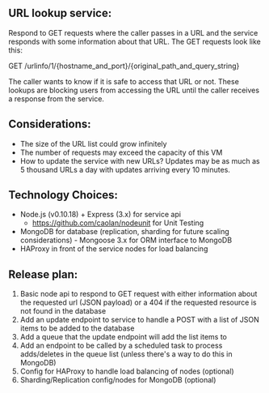 URL lookup service:
-------------------

Respond to GET requests where the caller passes in a URL and the service responds with some information about that URL. 
The GET requests look like this:

GET /urlinfo/1/{hostname_and_port}/{original_path_and_query_string}

The caller wants to know if it is safe to access that URL or not. 
These lookups are blocking users from accessing the URL until the caller receives a response from the service.

Considerations:
---------------
* The size of the URL list could grow infinitely
* The number of requests may exceed the capacity of this VM
* How to update the service with new URLs? Updates may be as much as 5 thousand URLs a day with updates arriving every 10 minutes. 

Technology Choices:
--------------------
* Node.js (v0.10.18) + Express (3.x) for service api
  * https://github.com/caolan/nodeunit for Unit Testing
* MongoDB for database (replication, sharding for future scaling considerations) - Mongoose 3.x for ORM interface to MongoDB
* HAProxy in front of the service nodes for load balancing

Release plan:
-------------
1. Basic node api to respond to GET request with either information about the requested url (JSON payload) or a 404 if the requested resource is not found in the database
2. Add an update endpoint to service to handle a POST with a list of JSON items to be added to the database
3. Add a queue that the update endpoint will add the list items to
4. Add an endpoint to be called by a scheduled task to process adds/deletes in the queue list (unless there's a way to do this in MongoDB)
5. Config for HAProxy to handle load balancing of nodes (optional)
6. Sharding/Replication config/nodes for MongoDB (optional)
